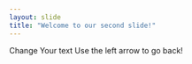 ```yaml
---
layout: slide
title: "Welcome to our second slide!"
---
```

Change Your text
Use the left arrow to go back!
